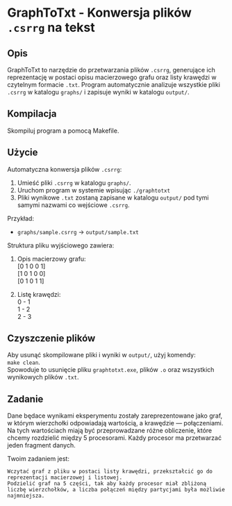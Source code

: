 # GraphToTxt - Konwersja plików `.csrrg` na tekst  

## Opis  
GraphToTxt to narzędzie do przetwarzania plików `.csrrg`, generujące ich reprezentację w postaci opisu macierzowego grafu oraz listy krawędzi w czytelnym formacie `.txt`. Program automatycznie analizuje wszystkie pliki `.csrrg` w katalogu `graphs/` i zapisuje wyniki w katalogu `output/`.  

## Kompilacja
Skompiluj program a pomocą Makefile.

## Użycie  
Automatyczna konwersja plików `.csrrg`:  
1. Umieść pliki `.csrrg` w katalogu `graphs/`.  
2. Uruchom program w systemie wpisując `./graphtotxt`
3. Pliki wynikowe `.txt` zostaną zapisane w katalogu `output/` pod tymi samymi nazwami co wejściowe `.csrrg`.  

Przykład:  
- `graphs/sample.csrrg` → `output/sample.txt`  

Struktura pliku wyjściowego zawiera:  
1. Opis macierzowy grafu:  
   [0 1 0 0 1]  
   [1 0 1 0 0]  
   [0 1 0 1 1]  

2. Listę krawędzi:  
   0 - 1  
   1 - 2  
   2 - 3  

## Czyszczenie plików  
Aby usunąć skompilowane pliki i wyniki w `output/`, użyj komendy:  
`make clean`.  
Spowoduje to usunięcie pliku `graphtotxt.exe`, plików `.o` oraz wszystkich wynikowych plików `.txt`.  

## Zadanie
Dane będace wynikami eksperymentu zostały zareprezentowane jako graf, w którym wierzchołki odpowiadają wartością, a krawędzie — połączeniami. Na tych wartościach miają być przeprowadzane różne obliczenie, które chcemy rozdzielić między 5 procesorami. Każdy procesor ma przetwarzać jeden fragment danych.

Twoim zadaniem jest:

    Wczytać graf z pliku w postaci listy krawędzi, przekształcić go do reprezentacji macierzowej i listowej.
    Podzielić graf na 5 części, tak aby każdy procesor miał zbliżoną liczbę wierzchołków, a liczba połączeń między partycjami była możliwie najmniejsza.
